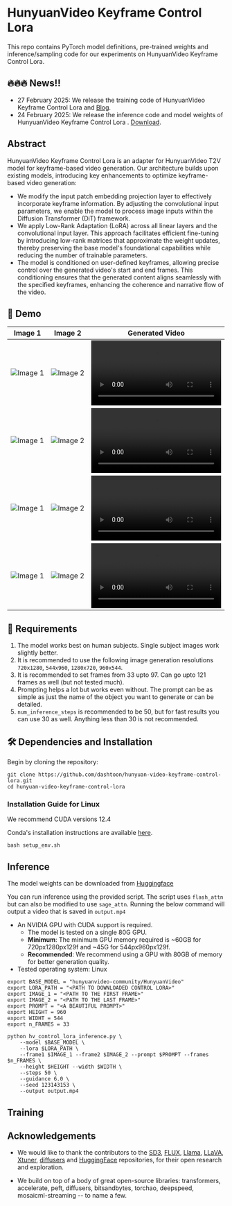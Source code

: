 # **HunyuanVideo Keyframe Control Lora**

This repo contains PyTorch model definitions, pre-trained weights and inference/sampling code for our experiments on HunyuanVideo Keyframe Control Lora.

## 🔥🔥🔥 News!!

- 27 February 2025: We release the training code of HunyuanVideo Keyframe Control Lora and [Blog]().
- 24 February 2025: We release the inference code and model weights of HunyuanVideo Keyframe Control Lora . [Download](https://huggingface.co/dashtoon/hunyuan-video-keyframe-control-lora/tree/main).

## Abstract

HunyuanVideo Keyframe Control Lora is an adapter for HunyuanVideo T2V model for keyframe-based video generation. ​Our architecture builds upon existing models, introducing key enhancements to optimize keyframe-based video generation:​

- We modify the input patch embedding projection layer to effectively incorporate keyframe information. By adjusting the convolutional input parameters, we enable the model to process image inputs within the Diffusion Transformer (DiT) framework.​
- We apply Low-Rank Adaptation (LoRA) across all linear layers and the convolutional input layer. This approach facilitates efficient fine-tuning by introducing low-rank matrices that approximate the weight updates, thereby preserving the base model's foundational capabilities while reducing the number of trainable parameters.
- The model is conditioned on user-defined keyframes, allowing precise control over the generated video's start and end frames. This conditioning ensures that the generated content aligns seamlessly with the specified keyframes, enhancing the coherence and narrative flow of the video.​

## 🎥 Demo

| Image 1                                                                                           | Image 2                                                                                           | Generated Video                                                                                                               |
| ------------------------------------------------------------------------------------------------- | ------------------------------------------------------------------------------------------------- | ----------------------------------------------------------------------------------------------------------------------------- |
| ![Image 1](https://content.dashtoon.ai/stability-images/41aeca63-064a-4003-8c8b-bfe2cc80d275.png) | ![Image 2](https://content.dashtoon.ai/stability-images/28956177-3455-4b56-bb6c-73eacef323ca.png) | <video controls autoplay src="https://content.dashtoon.ai/stability-images/14b7dd1a-1f46-4c4c-b4ec-9d0f948712af.mp4"></video> |
| ![Image 1](https://content.dashtoon.ai/stability-images/ddabbf2f-4218-497b-8239-b7b882d93000.png) | ![Image 2](https://content.dashtoon.ai/stability-images/b603acba-40a4-44ba-aa26-ed79403df580.png) | <video controls autoplay src="https://content.dashtoon.ai/stability-images/b00ba193-b3b7-41a1-9bc1-9fdaceba6efa.mp4"></video> |
| ![Image 1](https://content.dashtoon.ai/stability-images/5298cf0c-0955-4568-935a-2fb66045f21d.png) | ![Image 2](https://content.dashtoon.ai/stability-images/722a4ea7-7092-4323-8e83-3f627e8fd7f8.png) | <video controls autoplay src="https://content.dashtoon.ai/stability-images/0cb84780-4fdf-4ecc-ab48-12e7e1055a39.mp4"></video> |
| ![Image 1](https://content.dashtoon.ai/stability-images/69d9a49f-95c0-4e85-bd49-14a039373c8b.png) | ![Image 2](https://content.dashtoon.ai/stability-images/0cef7fa9-e15a-48ec-9bd3-c61921181802.png) | <video controls autoplay src="https://content.dashtoon.ai/stability-images/ce12156f-0ac2-4d16-b489-37e85c61b5b2.mp4"></video> |

## 📜 Requirements

1. The model works best on human subjects. Single subject images work slightly better.
2. It is recommended to use the following image generation resolutions `720x1280`, `544x960`, `1280x720`, `960x544`.
3. It is recommended to set frames from 33 upto 97. Can go upto 121 frames as well (but not tested much).
4. Prompting helps a lot but works even without. The prompt can be as simple as just the name of the object you want to generate or can be detailed.
5. `num_inference_steps` is recommended to be 50, but for fast results you can use 30 as well. Anything less than 30 is not recommended.

## 🛠️ Dependencies and Installation

Begin by cloning the repository:

```shell
git clone https://github.com/dashtoon/hunyuan-video-keyframe-control-lora.git
cd hunyuan-video-keyframe-control-lora
```

### Installation Guide for Linux

We recommend CUDA versions 12.4

Conda's installation instructions are available [here](https://docs.anaconda.com/free/miniconda/index.html).

```shell
bash setup_env.sh
```

## Inference

The model weights can be downloaded from [Huggingface](https://huggingface.co/dashtoon/hunyuan-video-keyframe-control-lora)

You can run inference using the provided script. The script uses `flash_attn` but can also be modified to use `sage_attn`. Running the below command will output a video that is saved in `output.mp4`

- An NVIDIA GPU with CUDA support is required.
  - The model is tested on a single 80G GPU.
  - **Minimum**: The minimum GPU memory required is ~60GB for 720px1280px129f and ~45G for 544px960px129f.
  - **Recommended**: We recommend using a GPU with 80GB of memory for better generation quality.
- Tested operating system: Linux

```shell
export BASE_MODEL = "hunyuanvideo-community/HunyuanVideo"
export LORA_PATH = "<PATH TO DOWNLOADED CONTROL LORA>"
export IMAGE_1 = "<PATH TO THE FIRST FRAME>"
export IMAGE_2 = "<PATH TO THE LAST FRAME>"
export PROMPT = "<A BEAUTIFUL PROMPT>"
export HEIGHT = 960
export WIDHT = 544
export n_FRAMES = 33

python hv_control_lora_inference.py \
    --model $BASE_MODEL \
    --lora $LORA_PATH \
    --frame1 $IMAGE_1 --frame2 $IMAGE_2 --prompt $PROMPT --frames $n_FRAMES \
    --height $HEIGHT --width $WIDTH \
    --steps 50 \
    --guidance 6.0 \
    --seed 123143153 \
    --output output.mp4
```

## Training

## Acknowledgements

- We would like to thank the contributors to the [SD3](https://huggingface.co/stabilityai/stable-diffusion-3-medium), [FLUX](https://github.com/black-forest-labs/flux), [Llama](https://github.com/meta-llama/llama), [LLaVA](https://github.com/haotian-liu/LLaVA), [Xtuner](https://github.com/InternLM/xtuner), [diffusers](https://github.com/huggingface/diffusers) and [HuggingFace](https://huggingface.co) repositories, for their open research and exploration.

- We build on top of a body of great open-source libraries: transformers, accelerate, peft, diffusers, bitsandbytes, torchao, deepspeed, mosaicml-streaming -- to name a few.
